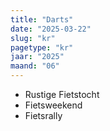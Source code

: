 ```yaml
---
title: "Darts"
date: "2025-03-22"
slug: "kr"
pagetype: "kr"
jaar: "2025"
maand: "06"
---
```

* Rustige Fietstocht
* Fietsweekend
* Fietsrally